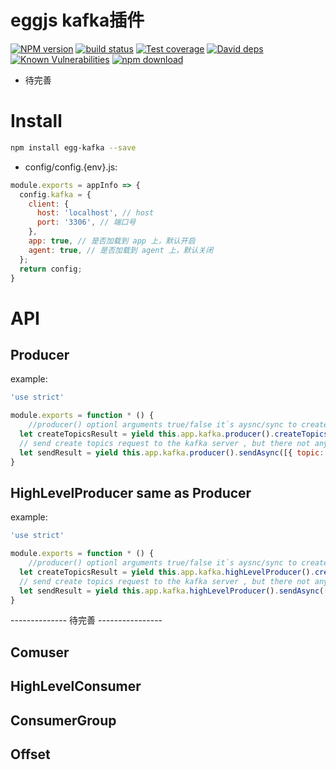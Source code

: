 # eggjs kafka插件

[![NPM version][npm-image]][npm-url]
[![build status][travis-image]][travis-url]
[![Test coverage][codecov-image]][codecov-url]
[![David deps][david-image]][david-url]
[![Known Vulnerabilities][snyk-image]][snyk-url]
[![npm download][download-image]][download-url]

[npm-image]: https://img.shields.io/npm/v/egg-kafka.svg?style=flat-square
[npm-url]: https://npmjs.org/package/egg-kafka
[travis-image]: https://img.shields.io/travis/ntfs32/egg-kafka.svg?style=flat-square
[travis-url]: https://travis-ci.org/ntfs32/egg-kafka
[codecov-image]: https://codecov.io/gh/ntfs32/egg-kafka/branch/master/graph/badge.svg
[codecov-url]: https://codecov.io/gh/ntfs32/egg-kafka
[david-image]: https://img.shields.io/david/ntfs32/egg-kafka.svg?style=flat-square
[david-url]: https://david-dm.org/ntfs32/egg-kafka
[snyk-image]: https://snyk.io/test/github/ntfs32/egg-kafka/badge.svg?style=flat-square
[snyk-url]: https://snyk.io/test/github/ntfs32/egg-kafka
[download-image]: https://img.shields.io/npm/dm/egg-kafka.svg?style=flat-square
[download-url]: https://npmjs.org/package/egg-kafka

- 待完善
# Install
```bash
npm install egg-kafka --save
```
- config/config.{env}.js:
```javascript
module.exports = appInfo => {
  config.kafka = {
    client: {
      host: 'localhost', // host
      port: '3306', // 端口号
    },
    app: true, // 是否加载到 app 上，默认开启
    agent: true, // 是否加载到 agent 上，默认关闭
  };
  return config;
}
```

# API
## Producer
example:
```javascript
'use strict'

module.exports = function * () {
    //producer() optionl arguments true/false it`s aysnc/sync to create topics in kafka-node
  let createTopicsResult = yield this.app.kafka.producer().createTopicsAsync(['topic5'], true)
  // send create topics request to the kafka server , but there not anything response,why ?
  let sendResult = yield this.app.kafka.producer().sendAsync([{ topic: 'topic5', messages: 'test' + new Date().getSeconds(), partition: 0 }])
}
```

## HighLevelProducer same as Producer
example:
```javascript
'use strict'

module.exports = function * () {
    //producer() optionl arguments true/false it`s aysnc/sync to create topics in kafka-node
  let createTopicsResult = yield this.app.kafka.highLevelProducer().createTopicsAsync(['topic5'], true)
  // send create topics request to the kafka server , but there not anything response,why ?
  let sendResult = yield this.app.kafka.highLevelProducer().sendAsync([{ topic: 'topic5', messages: 'test' + new Date().getSeconds(), partition: 0 }])
}
```

-------------- 待完善 ----------------
## Comuser
## HighLevelConsumer
## ConsumerGroup
## Offset